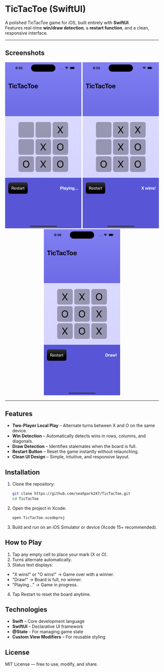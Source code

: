 # TicTacToe (SwiftUI)

A polished TicTacToe game for iOS, built entirely with **SwiftUI**.  
Features real-time **win/draw detection**, a **restart function**, and a clean, responsive interface.

---

## Screenshots

<p align="center">
  <img src="./images/main_screenshot.png" alt="Playing" width="250">
  <img src="./images/main_screenshot2.png" alt="Win" width="250">
  <img src="./images/main_screenshot3.png" alt="Draw" width="250">
</p>

---

## Features
* **Two-Player Local Play** – Alternate turns between X and O on the same device.
* **Win Detection** – Automatically detects wins in rows, columns, and diagonals.
* **Draw Detection** – Identifies stalemates when the board is full.
* **Restart Button** – Reset the game instantly without relaunching.
* **Clean UI Design** – Simple, intuitive, and responsive layout.

## Installation
1. Clone the repository:
   ```bash
   git clone https://github.com/seahpark247/TicTacToe.git
   cd TicTacToe
2. Open the project in Xcode:
   ```bash
   open TicTacToe.xcodeproj
3. Build and run on an iOS Simulator or device (Xcode 15+ recommended).

## How to Play
1. Tap any empty cell to place your mark (X or O).
2. Turns alternate automatically.
3. Status text displays:
* "X wins!" or "O wins!" → Game over with a winner.
* "Draw!" → Board is full, no winner.
* "Playing..." → Game in progress.
4. Tap Restart to reset the board anytime.

## Technologies
* **Swift** – Core development language
* **SwiftUI** – Declarative UI framework
* **@State** - For managing game state
* **Custom View Modifiers** – For reusable styling

## License
MIT License — free to use, modify, and share.
